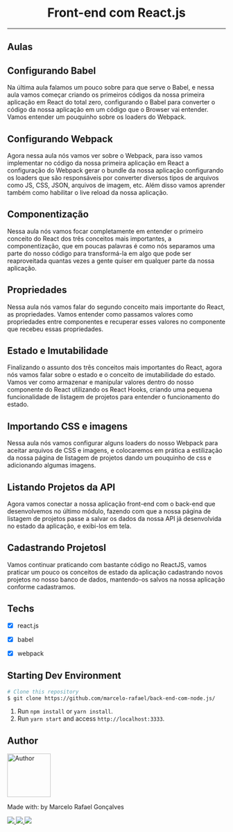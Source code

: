 <h1 align="center">
Front-end com React.js
</h1>


<hr>


## Aulas

## Configurando Babel<br />

Na última aula falamos um pouco sobre para que serve o Babel, e nessa aula vamos começar criando os primeiros códigos da nossa primeira aplicação em React do total zero, configurando o Babel para converter o código da nossa aplicação em um código que o Browser vai entender. Vamos entender um pouquinho sobre os loaders do Webpack.

## Configurando Webpack<br />

Agora nessa aula nós vamos ver sobre o Webpack, para isso vamos implementar no código da nossa primeira aplicação em React a configuração do Webpack gerar o bundle da nossa aplicação configurando os loaders que são responsáveis por converter diversos tipos de arquivos como JS, CSS, JSON, arquivos de imagem, etc. Além disso vamos aprender também como habilitar o live reload da nossa aplicação.

## Componentização<br />

Nessa aula nós vamos focar completamente em entender o primeiro conceito do React dos três conceitos mais importantes, a componentização, que em poucas palavras é como nós separamos uma parte do nosso código para transformá-la em algo que pode ser reaproveitada quantas vezes a gente quiser em qualquer parte da nossa aplicação.

## Propriedades<br />

Nessa aula nós vamos falar do segundo conceito mais importante do React, as propriedades. Vamos entender como passamos valores como propriedades entre componentes e recuperar esses valores no componente que recebeu essas propriedades.

## Estado e Imutabilidade<br />

Finalizando o assunto dos três conceitos mais importantes do React, agora nós vamos falar sobre o estado e o conceito de imutabilidade do estado. Vamos ver como armazenar e manipular valores dentro do nosso componente do React utilizando os React Hooks, criando uma pequena funcionalidade de listagem de projetos para entender o funcionamento do estado.

## Importando CSS e imagens<br />

Nessa aula nós vamos configurar alguns loaders do nosso Webpack para aceitar arquivos de CSS e imagens, e colocaremos em prática a estilização da nossa página de listagem de projetos dando um pouquinho de css e adicionando algumas imagens.

## Listando Projetos da API<br />

Agora vamos conectar a nossa aplicação front-end com o back-end que desenvolvemos no último módulo, fazendo com que a nossa página de listagem de projetos passe a salvar os dados da nossa API já desenvolvida no estado da aplicação, e exibi-los em tela.

## Cadastrando ProjetosI<br />

Vamos continuar praticando com bastante código no ReactJS, vamos praticar um pouco os conceitos de estado da aplicação cadastrando novos projetos no nosso banco de dados, mantendo-os salvos na nossa aplicação conforme cadastramos.

## Techs

- [x] react.js
- [x] babel
- [x] webpack



## Starting Dev Environment

```bash
# Clone this repository
$ git clone https://github.com/marcelo-rafael/back-end-com-node.js/
```

1. Run `npm install` or `yarn install`.<br />
2. Run `yarn start` and access `http://localhost:3333`.<br />

## Author

<img  border-radius="50px" src="https://avatars0.githubusercontent.com/u/29902777?s=460&u=61d43667f33a45eb000a2af216e4abeb2d4a6717&v=4" width="100px" alt="Author"/>

Made with: by Marcelo Rafael Gonçalves

<p>
  <a
    href="https://web.whatsapp.com/send?phone=+5511950330322" 
    alt="WhatsApp"
    target="blank"
  >
    <img src="https://img.shields.io/badge/-WhatsApp-4CA143?style=flat&logo=WhatsApp&logoColor=white" />
  </a>
  <a
    href="mailto:marcelo.rafael.goncalves@gmail.com" 
    alt="Gmail"
    target="blank"
  >
    <img src="https://img.shields.io/badge/-Gmail-red?style=flat&logo=Gmaill&logoColor=white" />
    
  </a>
  <a
    href="https://www.linkedin.com/in/marcelo-rafael-gonçalves/" 
    alt="LinkedIn"
    target="blank"
  >
    <img src="https://img.shields.io/badge/-LinkedIn-blue?style=flat&logo=Linkedin&logoColor=white" />
  </a>
</p>
